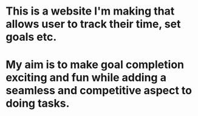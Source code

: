 # This is a website I'm making that allows user to track their time, set goals etc.
# My aim is to make goal completion exciting and fun while adding a seamless and competitive aspect to doing tasks.
